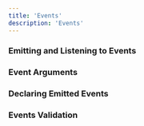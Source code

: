 ```yaml
---
title: 'Events'
description: 'Events'
---
```

### Emitting and Listening to Events
### Event Arguments
### Declaring Emitted Events
### Events Validation